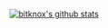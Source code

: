 [![bitknox's github stats](https://github-readme-stats.vercel.app/api?username=bitknox)](https://github.com/bitknox)

